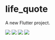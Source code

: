 # life_quote

A new Flutter project.

<img src='https://user-images.githubusercontent.com/113766592/209332211-b164955a-8c1a-485c-8e31-77376e46d208.jpeg' height:450px>
<img src='https://user-images.githubusercontent.com/113766592/209332215-0d6cd01f-04aa-4286-9567-3b8d288a19f6.jpeg' height:450px>
<img src='https://user-images.githubusercontent.com/113766592/209332217-a527301c-a601-4630-a846-f81d32ac9fdf.jpeg' height:450px>
<img src='https://user-images.githubusercontent.com/113766592/209332219-968249fc-1769-429d-8f71-d48ee7143c7f.jpeg' height:450px>

